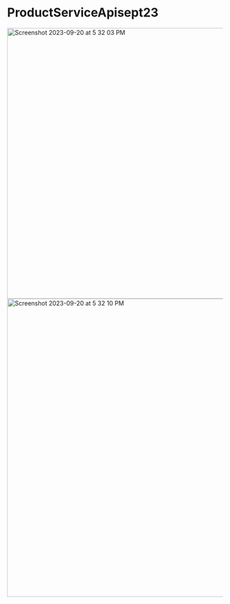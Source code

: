 # ProductServiceApisept23

<img width="631" alt="Screenshot 2023-09-20 at 5 32 03 PM" src="https://github.com/Amitoshverm/ProductServiceApisept23/assets/92478894/75b005cf-acdb-4a71-a009-9fe6f0a281c2">
<img width="695" alt="Screenshot 2023-09-20 at 5 32 10 PM" src="https://github.com/Amitoshverm/ProductServiceApisept23/assets/92478894/3b7cc90c-4183-472d-a270-3b1c03fae58e">
